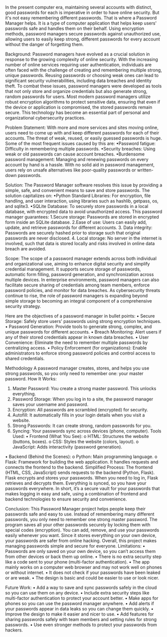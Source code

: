 In the present computer era, maintaining several accounts with distinct, good passwords for each is imperative in order to have online security. But it's not easy remembering different passwords. That is where a Password Manager helps. It is a type of computer application that helps keep users' passwords safe and handles them on their behalf. Using encryption methods, password managers secure passwords against unauthorized use, allowing users to easily keep strong, different passwords for every account without the danger of forgetting them.

Background:
Password managers have evolved as a crucial solution in response to the growing complexity of online security. With the increasing number of online services requiring user authentication, individuals are often faced with the challenge of creating and remembering multiple strong, unique passwords. Reusing passwords or choosing weak ones can lead to significant security vulnerabilities, including data breaches and identity theft. To combat these issues, password managers were developed as tools that not only store and organize credentials but also generate strong, random passwords for users. Most modern password managers utilize robust encryption algorithms to protect sensitive data, ensuring that even if the device or application is compromised, the stored passwords remain secure. This technology has become an essential part of personal and organizational cybersecurity practices.

Problem Statement:
With more and more services and sites moving online, users need to come up with and keep different passwords for each of their accounts. The threat of weak, reused, or easily guessed passwords is huge. Some of the most frequent issues caused by this are:
•Password fatigue: Difficulty in remembering multiple passwords.
•Security breaches: Using weak or old passwords can cause account breaches.
•Burdensome password management: Managing and renewing passwords on every account by hand is a hassle.
With no solid aid in password management, users rely on unsafe alternatives like poor-quality passwords or written-down passwords. 

Solution:
The Password Manager software resolves this issue by providing a simple, safe, and convenient means to save and store passwords. The solution capitalizes on:
•Python Standard Libraries: For encryption, file handling, and user interaction, using libraries such as hashlib, getpass, os, and sqlite3.
•SQLite Database: To securely store passwords in a local database, with encrypted data to avoid unauthorized access.
This password manager guarantees:
1.Secure storage: Passwords are stored in encrypted form inside an SQLite database.
2.Ease of use: Users can easily add, update, and retrieve passwords for different accounts.
3. Data integrity: Passwords are securely hashed prior to storage such that original passwords are never disclosed.
4. Local storage: No server in the internet is involved, such that data is stored locally and risks involved in online data breach are avoided.

Scope:
The scope of a password manager extends across both individual and organizational use, aiming to enhance digital security and simplify credential management. It supports secure storage of passwords, automatic form filling, password generation, and synchronization across multiple devices. In enterprise environments, password managers can also facilitate secure sharing of credentials among team members, enforce password policies, and monitor for data breaches. As cybersecurity threats continue to rise, the role of password managers is expanding beyond simple storage to becoming an integral component of a comprehensive security strategy.

Here are the objectives of a password manager in bullet points:
•	Secure Storage: Safely store users' passwords using strong encryption techniques.
•	Password Generation: Provide tools to generate strong, complex, and unique passwords for different accounts.
•	Breach Monitoring: Alert users if any of their stored credentials appear in known data breaches.
•	User Convenience: Eliminate the need to remember multiple passwords by centralizing access.
•	Policy Enforcement (for organizations): Enable administrators to enforce strong password policies and control access to shared credentials.

Methodology
A password manager creates, stores, and helps you use strong passwords, so you only need to remember one: your master password.
How It Works:
1.	Master Password: You create a strong master password. This unlocks everything.
2.	Password Storage: When you log in to a site, the password manager saves your username and password.
3.	Encryption: All passwords are scrambled (encrypted) for security.
4.	Autofill: It automatically fills in your login details when you visit a website.
5.	Strong Passwords: It can create strong, random passwords for you.
6.	Syncing: Your passwords sync across devices (phone, computer).
Tools Used:
•	Frontend (What You See):
o	HTML: Structures the website (buttons, boxes).
o	CSS: Styles the website (colors, layout).
o	JavaScript: Adds interactivity (password generation).

•	Backend (Behind the Scenes):
o	Python: Main programming language.
o	Flask: Framework for building the web application. It handles requests and connects the frontend to the backend.
Simplified Process:
The frontend (HTML, CSS, JavaScript) sends requests to the backend (Python, Flask). Flask encrypts and stores your passwords. When you need to log in, Flask retrieves and decrypts them. Everything is synced, so you have your passwords everywhere.
In short, it’s a secure vault for your passwords that makes logging in easy and safe, using a combination of frontend and backend technologies to ensure security and convenience.

Conclusion:
This Password Manager project helps people keep their passwords safe and easy to use. Instead of remembering many different passwords, you only need to remember one strong master password. The program saves all your other passwords securely by locking them with special codes (encryption). You can add, remove, and use your passwords easily whenever you want. Since it stores everything on your own device, your passwords are safer from online hacking. Overall, this project makes managing passwords simple and secure for everyone.
Limitations:
•	Passwords are only saved on your own device, so you can’t access them from other devices or back them up online.
•	There is no extra security step like a code sent to your phone (multi-factor authentication).
•	The app mainly works on a computer web browser and may not work well on phones or without internet.
•	It does not check if your passwords have been leaked or are weak.
•	The design is basic and could be easier to use or look nicer.

Future Work:
•	Add a way to save and sync passwords safely in the cloud so you can use them on any device.
•	Include extra security steps like multi-factor authentication to protect your account better.
•	Make apps for phones so you can use the password manager anywhere.
•	Add alerts if your passwords appear in data leaks so you can change them quickly.
•	Improve the design to make it easier and nicer to use.
•	Add features for sharing passwords safely with team members and setting rules for strong passwords.
•	Use even stronger methods to protect your passwords from hackers. 
